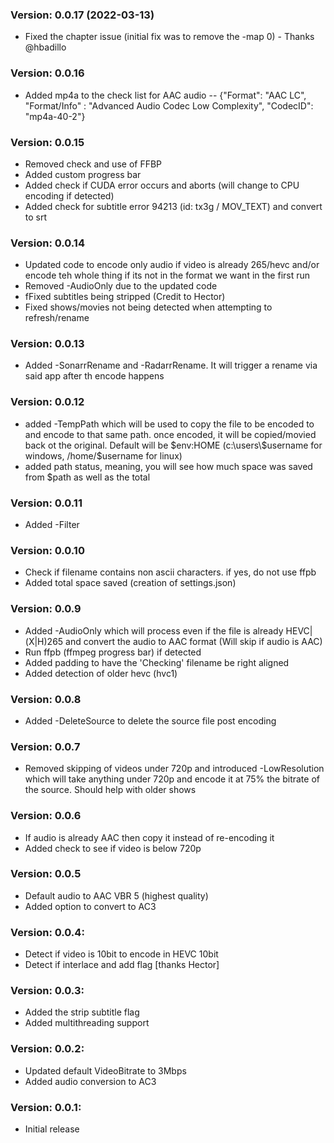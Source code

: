 ### Version: 0.0.17 (2022-03-13)
- Fixed the chapter issue (initial fix was to remove the -map 0) - Thanks @hbadillo

### Version: 0.0.16
- Added mp4a to the check list for AAC audio -- {"Format": "AAC LC", "Format/Info" : "Advanced Audio Codec Low Complexity", "CodecID": "mp4a-40-2"}

### Version: 0.0.15
- Removed check and use of FFBP
- Added custom progress bar
- Added check if CUDA error occurs and aborts (will change to CPU encoding if detected)
- Added check for subtitle error 94213 (id: tx3g / MOV_TEXT) and convert to srt

### Version: 0.0.14
- Updated code to encode only audio if video is already 265/hevc and/or encode teh whole thing if its not in the format we want in the first run
- Removed -AudioOnly due to the updated code
- fFixed subtitles being stripped (Credit to Hector)
- Fixed shows/movies not being detected when attempting to refresh/rename
            
### Version: 0.0.13
- Added -SonarrRename and -RadarrRename.  It will trigger a rename via said app after th encode happens

### Version: 0.0.12
- added -TempPath which will be used to copy the file to be encoded to and encode to that same path. once encoded, it will be copied/movied back ot the original.  Default will be $env:HOME (c:\users\$username for windows, /home/$username for linux)
- added path status, meaning, you will see how much space was saved from $path as well as the total 

### Version: 0.0.11
- Added -Filter 

### Version: 0.0.10
- Check if filename contains non ascii characters. if yes, do not use ffpb
- Added total space saved (creation of settings.json)

### Version: 0.0.9
- Added -AudioOnly which will process even if the file is already HEVC|(X|H)265 and convert the audio to AAC format (Will skip if audio is AAC)
- Run ffpb (ffmpeg progress bar) if detected
- Added padding to have the 'Checking' filename be right aligned
- Added detection of older hevc (hvc1)

### Version: 0.0.8
- Added -DeleteSource to delete the source file post encoding

### Version: 0.0.7
- Removed skipping of videos under 720p and introduced -LowResolution which will take anything under 720p and encode it at 75% the bitrate of the source. Should help with older shows

### Version: 0.0.6
- If audio is already AAC then copy it instead of re-encoding it
- Added check to see if video is below 720p

### Version: 0.0.5  
- Default audio to AAC VBR 5 (highest quality)
- Added option to convert to AC3

### Version: 0.0.4:
- Detect if video is 10bit to encode in HEVC 10bit
- Detect if interlace and add flag [thanks Hector]

### Version: 0.0.3:
- Added the strip subtitle flag
- Added multithreading support

### Version: 0.0.2:
- Updated default VideoBitrate to 3Mbps
- Added audio conversion to AC3

### Version: 0.0.1:
- Initial release
